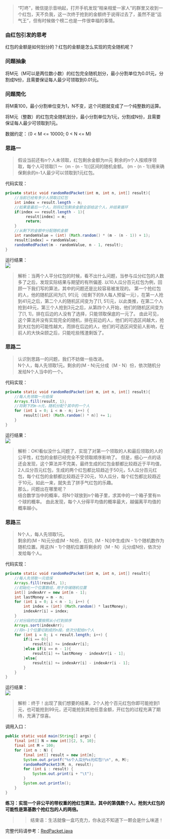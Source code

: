 >“叮咚”，微信提示音响起，打开手机发现“相亲相爱一家人”的群里又收到一个红包，天不负我，这一次终于抢到的金额终于说得过去了，虽然不是“运气王”，但有时候做个榜二也是一件很幸福的事情。

### 由红包引发的思考
红包的金额是如何划分的？红包的金额是怎么实现的完全随机呢？

### 问题抽象
将M元（M可以是两位数小数）的红包完全随机划分，最小分割单位为0.01元，分割成N份，且需要保证每人最少可领取到0.01元。

### 问题简化
将M乘100，最小分割单位变为1，N不变，这个问题就变成了一个纯整数的运算。

将M元（整数）的红包完全随机划分，最小分割单位为1元，分割成N份，且需要保证每人最少可领取到1元。

数据约定：（0 < M <= 10000; 0 < N <= M)

### 思路一
>假设当前还有n个人未领取，红包剩余金额为m元
剩余的n个人按顺序领取，每个人可领取[1 ～（m - (n - 1))]区间的随机金额。
(m - (n - 1))用来确保剩余的n-1人最少可以领取到1元红包。

代码实现：
```java
private static void randomRedPacket(int m, int n, int[] result){
    //当前已经有多少人领取过红包
    int index = result.length - n;
    //如果是最后一个人，则将红包剩余金额全部给这个人，并结束循环
    if(index == result.length - 1){
         result[index] = m;
         return;
    }
    //从剩下的金额中分配随机金额
    int randomValue = (int) (Math.random() * (m - (n - 1)) + 1);
    result[index] = randomValue;
    randomRedPacket(m - randomValue, n - 1, result);
}
```


运行结果：  
![](https://mmbiz.qpic.cn/mmbiz_png/ap0KQVQrVrauQXdmmKV5wApWF1NAZDLH8yYIm6Pxic0J9u5mHicSHNm3Pyvx9gR36Yjkt1icutEsCuGn5sJibtn2JQ/0?wx_fmt=png)

>解析：当两个人平分红包的时候，看不出什么问题，当参与瓜分红包的人数多了之后，发现实际结果与期望的有所偏差.
以10人瓜分百元红包为例，回顾一下我们写的算法，其中的问题还是比较容易被发现的。
第一个抢红包的人，他的随机区间为[1, 91]元（给剩下的9人每人预留一元），在第一人抢到41元之后，第二个人的随机区间变为了[1, 51]元，以此类推，在第二个人抢到49元，第三个人抢到3元之后，从第四个人开始，他们的随机区间变为了[1, 1]，排在后边的人没有了选择，只能领取保底的一元了。
由此可见，这个算法并没有实现完全的随机，排在前边的人，他们的可选区间越大，抢到大红包的可能性越大，而排在后边的人，他们的可选区间受前人影响，在前人的大快朵颐之后，只能吃些残渣剩饭了。

### 思路二
>认识到思路一的问题，我们不妨做一些改进。  
N个人，每人先领取1元。剩余的(M - N)元分成（M - N）份，依次随机分发给N个人当中的一个。

代码实现：
```java
private static void randomRedPacket(int m, int n, int[] result){
    //每人先领取一元低保
    Arrays.fill(result, 1);
    //将剩下的m-n元，随机分配个其中的一个人
    for (int i = 0; i < m - n; i++) {
        result[(int) (Math.random() * n)] += 1;
    }
}
```
运行结果：  
![](https://mmbiz.qpic.cn/mmbiz_jpg/ap0KQVQrVrauQXdmmKV5wApWF1NAZDLHjB3LfgWdPzjOOdEBoA696jTfWPBrMXEsd4GpYdpbBhKSbEpVVicGeHQ/0?wx_fmt=jpeg)

>解析：OK!看似没什么问题了，实现了对第一个领取的人和最后领取的人的公平性，红包的金额已经完全不受领取顺序影响了。
但是，细心一点的话还会发现，这个算法并不完美，最终生成的红包金额都比较趋近于平均值，2人瓜分百元红包，生成的两个红包都比较趋近于50元，5人瓜分百元红包，每个红包的金额都比较趋近于20元，10人瓜分，每个红包都比较趋近于10元。如此一来，就失去了拼手气红包的乐趣。  
那么，问题出在哪里呢？  
结合数学当中的概率，将N个球放到n个箱子里，求其中的一个箱子里有m个球的概率。
由此发现，每个人分得平均值的概率最大，越偏离平均值的概率越小。

### 思路三
>N个人，每人先领取1元。  
剩余的(M - N)元分成(M - N)份，在[0, (M - N)]中生成(N - 1)个随机数作为随机位置。用这(N - 1)个随机位置将剩余的（M - N）元分成N份，依次分发给每个人。

代码实现：
```java
private static void randomRedPacket(int m, int n, int[] result){
    //每人先领取一元低保
    Arrays.fill(result, 1);
    //初始化一个位置数组，用于存储随机位置
    int[] indexArr = new int[n - 1];
    int lastMoney = m - n;
    for (int i = 0; i < n - 1; i++) {
        int index = (int) (Math.random() * lastMoney);
        indexArr[i] = index;
    }
    //对分段的位置按照从小打到排序
    Arrays.sort(indexArr);
    //将n-1个位置切割成的n段，依次分配给n个人
    for (int i = 0; i < result.length; i++) {
        if(i == 0){
            result[i] += indexArr[i];
        }else if(i == n - 1){
            result[i] += lastMoney - indexArr[i - 1];
        }else{
            result[i] += indexArr[i] - indexArr[i - 1];
        }
    }
}
```
运行结果：  
![](https://mmbiz.qpic.cn/mmbiz_jpg/ap0KQVQrVrauQXdmmKV5wApWF1NAZDLHLNnImgtmhibbrOcjI7eJQZZo7YZI1CjT6AqnGLfzfx0hfBqva4p4GqA/0?wx_fmt=jpeg)

>解析：终于！出现了我们想要的结果，2个人抢个百元红包你即可能抢到1元，也可能抢到99元，还可能抢到其他任意金额，开红包的过程充满了期待，充满了惊喜。

调用入口：
```java
public static void main(String[] args) {
    final int[] N = new int[]{2, 5, 10};
    final int M = 100;
    for (int n : N) {
        final int[] result = new int[n];
        System.out.printf("%s个人瓜分%s元红包!\n", n, M);
        randomRedPacket3(M, n, result);
        for (int i : result) {
            System.out.print(i + "\t");
        }
        System.out.println();
    }
}
```


**练习：实现一个非公平的带权重的抢红包算法，其中的第偶数个人，抢到大红包的可能性是第基数个抢红包的人的两倍。**


>>结束语：生活就像一盒巧克力，你永远不知道下一颗会是什么味道！

完整代码请参考：<a href="https://github.com/wangyou-algorithm/algorithm/tree/master/redpacket">RedPacket.java</a>
